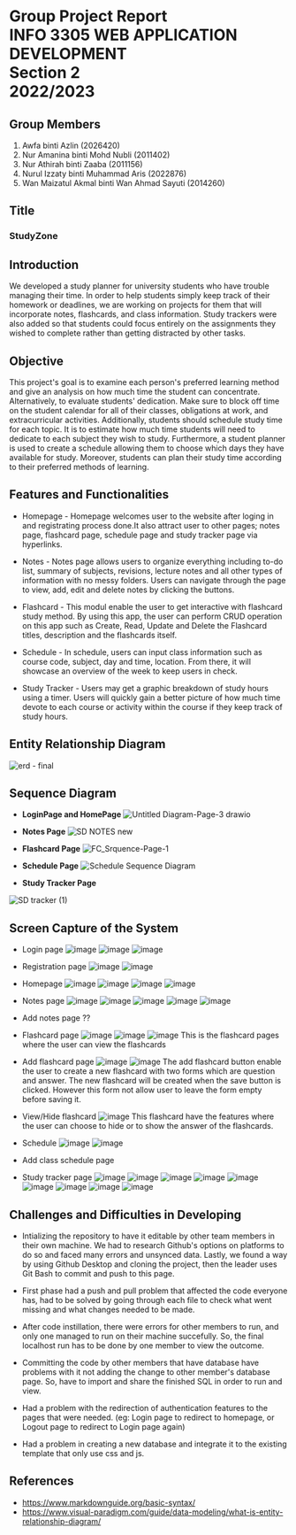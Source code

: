 # Group Project Report <br> INFO 3305 WEB APPLICATION DEVELOPMENT <br>Section 2<br>2022/2023</br> 

## Group Members
1. Awfa binti Azlin (2026420)
2. Nur Amanina binti Mohd Nubli (2011402)
3. Nur Athirah binti Zaaba (2011156)
4. Nurul Izzaty binti Muhammad Aris (2022876)
5. Wan Maizatul Akmal binti Wan Ahmad Sayuti (2014260)

## Title 
### StudyZone

## Introduction 
We developed a study planner for university students who have trouble managing their time. In order to help students simply keep track of their homework or deadlines, we are working on projects for them that will incorporate notes, flashcards, and class information. Study trackers were also added so that students could focus entirely on the assignments they wished to complete rather than getting distracted by other tasks.

## Objective 
This project's goal is to examine each person's preferred learning method and give an analysis on how much time the student can concentrate. Alternatively, to evaluate students' dedication. Make sure to block off time on the student calendar for all of their classes, obligations at work, and extracurricular activities. Additionally, students should schedule study time for each topic. It is to estimate how much time students will need to dedicate to each subject they wish to study. Furthermore, a student planner is used to create a schedule allowing them to choose which days they have available for study. Moreover, students can plan their study time according to their preferred methods of learning.

## Features and Functionalities 
* Homepage - Homepage welcomes user to the website after loging in and registrating process done.It also attract user to other pages; notes page, flashcard page, schedule page and study tracker page via hyperlinks.

* Notes - Notes page allows users to organize everything including to-do list,  summary of subjects, revisions, lecture notes and all other types of information with no messy folders. Users can navigate through the page to view, add, edit and delete notes by clicking the buttons. 

* Flashcard - This modul enable the user to get interactive with flashcard study method. By using this app, the user can perform CRUD operation on this app such as Create, Read, Update and Delete the Flashcard titles, description and the flashcards itself.  

* Schedule - In schedule, users can input  class information such as course code, subject, day and time, location. From there, it will showcase an overview of the week to keep users in check.
 
* Study Tracker - Users may get a graphic breakdown of  study hours using a timer. Users will quickly gain a better picture of how much time devote to each course or activity within the course if they keep track of study hours.

## Entity Relationship Diagram 
![erd - final](https://user-images.githubusercontent.com/103989049/214200495-cc9e89ff-e885-4697-9960-c7fbe7e87be9.png)


## Sequence Diagram 

* **LoginPage and HomePage**
![Untitled Diagram-Page-3 drawio](https://user-images.githubusercontent.com/121550893/209890956-358607f3-b0f1-4179-a711-b06121b77a94.png)

* **Notes Page**
![SD NOTES new](https://user-images.githubusercontent.com/96872015/214203357-6aca0ff2-b38e-42ed-8c83-93e5b875fc72.png)

* **Flashcard Page**
![FC_Srquence-Page-1](https://user-images.githubusercontent.com/121510950/214200894-b70e2390-63d1-416c-acf4-b963bbb74929.jpg)


* **Schedule Page**
![Schedule Sequence Diagram](https://user-images.githubusercontent.com/103989049/209851190-afb7ddbd-5b0e-4579-84d0-20155d13abe2.jpg)

* **Study Tracker Page**

![SD tracker (1)](https://user-images.githubusercontent.com/83502646/214205415-97d20b97-4b26-4db3-bcb8-5414fa9e12dc.jpeg)

## Screen Capture of the System
* Login page
![image](https://user-images.githubusercontent.com/121550893/214204037-2748366a-0c33-40d3-9abd-6348f71b0de6.png)
![image](https://user-images.githubusercontent.com/121550893/214204060-b8f798b6-5bf1-4ea0-afc2-f49347a1027c.png)
![image](https://user-images.githubusercontent.com/121550893/214204088-4ec8ae8c-06f2-4749-ad1d-5b7171323a0d.png)

* Registration page
![image](https://user-images.githubusercontent.com/121550893/214204173-e38eb5bd-3b51-4bf5-aae6-02d9fcd0634a.png)
![image](https://user-images.githubusercontent.com/121550893/214204256-8d7f8e5f-6d74-4f76-95d9-a4b2bb0f30b6.png)

* Homepage
![image](https://user-images.githubusercontent.com/121550893/214203914-b80ced0a-b22a-4330-af7b-0e641d034bad.png)
![image](https://user-images.githubusercontent.com/121550893/214203875-f79be175-248b-4b12-b7f8-548dc98f6097.png)
![image](https://user-images.githubusercontent.com/121550893/214203950-829396eb-72c6-4778-98c0-fe7b9e82c3e8.png)
![image](https://user-images.githubusercontent.com/121550893/214203990-b82fb36f-a3d3-4d57-a9db-2c7d613a07f0.png)

* Notes page
![image](https://user-images.githubusercontent.com/121550893/214204301-a441b0c2-d682-476d-b090-568e390b47e6.png)
![image](https://user-images.githubusercontent.com/121550893/214204335-cc69e93e-1b08-482a-ade4-7e18285442e9.png)
![image](https://user-images.githubusercontent.com/121550893/214204374-dc7754df-611c-4e18-b3c2-6199681ee98c.png)
![image](https://user-images.githubusercontent.com/121550893/214204430-80c7f25c-12fe-4446-991c-676f7bb2b698.png)
![image](https://user-images.githubusercontent.com/121550893/214204459-74b6ada3-1e15-4219-88f8-1e0cd9ff3585.png)

* Add notes page ??
* Flashcard page
![image](https://user-images.githubusercontent.com/121550893/214204578-9ab914bc-d09d-40b2-8708-d526e2fe5dd3.png)
![image](https://user-images.githubusercontent.com/121550893/214204600-fc31c66d-fb0d-4e50-a4ec-bf647260a2f9.png)
![image](https://user-images.githubusercontent.com/121550893/214204648-e1bcc1f2-4320-4e2d-a4d0-38295d96dae6.png)
This is the flashcard pages where the user can view the flashcards

* Add flashcard page
![image](https://user-images.githubusercontent.com/121550893/214204735-7b5517d3-b790-4e60-a381-35cdca41df75.png)
![image](https://user-images.githubusercontent.com/121550893/214204798-b794e9df-e863-4a76-9bc5-e8a324554550.png)
The add flashcard button enable the user to create a new flashcard with two forms which are question and answer. The new flashcard will be created when the save button is clicked. However this form not allow user to leave the form empty before saving it.

* View/Hide flashcard
![image](https://user-images.githubusercontent.com/121550893/214204896-b636aa61-b844-48a0-86f1-1660f30fa86b.png)
This flashcard have the features where the user can choose to hide or to show the answer of the flashcards.

* Schedule
![image](https://user-images.githubusercontent.com/121550893/214204914-113510db-bb57-4794-a305-a8ab2b2603e4.png)
![image](https://user-images.githubusercontent.com/121550893/214204931-e1554519-7002-4cd3-a583-7df7a70814f5.png)

* Add class schedule page

* Study tracker page
![image](https://user-images.githubusercontent.com/121550893/214205058-c6305f49-8279-4100-96ae-c6705747ba0a.png)
![image](https://user-images.githubusercontent.com/121550893/214205077-67ed69e4-3b4c-4ba9-a786-dd106479dea3.png)
![image](https://user-images.githubusercontent.com/121550893/214205096-5ffa9efa-0710-4dee-9238-493d7619ec7b.png)
![image](https://user-images.githubusercontent.com/121550893/214205107-0c37e1ed-a166-4da2-b226-b39f14c28599.png)
![image](https://user-images.githubusercontent.com/121550893/214205133-f54c3406-0bd8-4d65-b5d0-4289a88d5ae9.png)
![image](https://user-images.githubusercontent.com/121550893/214205146-d2c4f32f-2279-4495-a232-b753ccbca73a.png)
![image](https://user-images.githubusercontent.com/121550893/214205167-78f6491b-be73-4ff1-9bf9-925f2953c539.png)
![image](https://user-images.githubusercontent.com/121550893/214205184-516a014e-3506-43d8-a83b-85ba891a6c47.png)
![image](https://user-images.githubusercontent.com/121550893/214205200-b5834132-6e9e-49dc-85f5-c93a5510d8b9.png)


## Challenges and Difficulties in Developing
* Intializing the repository to have it editable by other team members in their own machine. We had to research Github's options on platforms to do so and faced many errors and unsynced data. Lastly, we found a way by using Github Desktop and cloning the project, then the leader uses Git Bash to commit and push to this page.

* First phase had a push and pull problem that affected the code everyone has, had to be solved by going through each file to check what went missing and what changes needed to be made.

* After code instillation, there were errors for other members to run, and only one managed to run on their machine succefully. So, the final localhost run has to be done by one member to view the outcome.

* Committing the code by other members that have database have problems with it not adding the change to other member's database page. So, have to import and share the finished SQL in order to run and view.

* Had a problem with the redirection of authentication features to the pages that were needed. (eg: Login page to redirect to homepage, or Logout page to redirect to Login page again)

* Had a problem in creating a new database and integrate it to the existing template that only use css and js.

## References 
* <https://www.markdownguide.org/basic-syntax/> 
* <https://www.visual-paradigm.com/guide/data-modeling/what-is-entity-relationship-diagram/>
